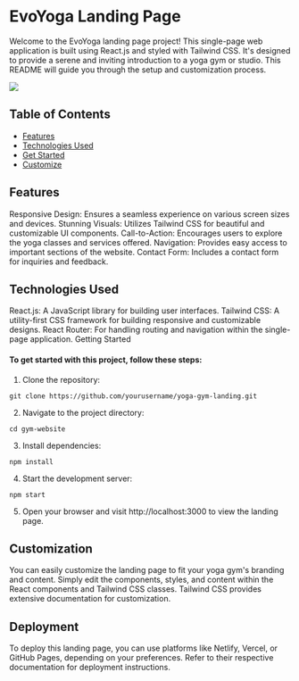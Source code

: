 # EvoYoga Landing Page

Welcome to the EvoYoga landing page project! This single-page web application is built using React.js and styled with Tailwind CSS. It's designed to provide a serene and inviting introduction to a yoga gym or studio. This README will guide you through the setup and customization process.

![](./assets/evoyoga.gif)

## Table of Contents

- [Features](#features)
- [Technologies Used](#technologies-used)
- [Get Started](#to-get-started-with-this-project-follow-these-steps)
- [Customize](#customization)

## Features

Responsive Design: Ensures a seamless experience on various screen sizes and devices.
Stunning Visuals: Utilizes Tailwind CSS for beautiful and customizable UI components.
Call-to-Action: Encourages users to explore the yoga classes and services offered.
Navigation: Provides easy access to important sections of the website.
Contact Form: Includes a contact form for inquiries and feedback.

## Technologies Used

React.js: A JavaScript library for building user interfaces.
Tailwind CSS: A utility-first CSS framework for building responsive and customizable designs.
React Router: For handling routing and navigation within the single-page application.
Getting Started

#### To get started with this project, follow these steps:

1. Clone the repository:

`git clone https://github.com/yourusername/yoga-gym-landing.git`

2. Navigate to the project directory:

`cd gym-website`

3. Install dependencies:

`npm install`

4. Start the development server:

`npm start`

5. Open your browser and visit http://localhost:3000 to view the landing page.

## Customization

You can easily customize the landing page to fit your yoga gym's branding and content. Simply edit the components, styles, and content within the React components and Tailwind CSS classes. Tailwind CSS provides extensive documentation for customization.

## Deployment

To deploy this landing page, you can use platforms like Netlify, Vercel, or GitHub Pages, depending on your preferences. Refer to their respective documentation for deployment instructions.
